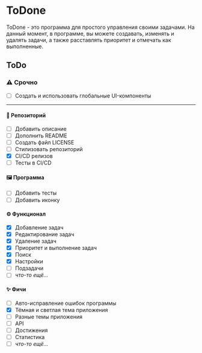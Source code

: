 # ToDone
ToDone - это программа для простого управления своими задачами. На данный момент, в программе, вы можете создавать, изменять и удалять задачи, а также расставлять приоритет и отмечать как выполненные.

## ToDo
### ⚠️ Срочно
- [ ] Создать и использовать глобальные UI-компоненты
---
#### 🌿 Репозиторий
- [ ] Добавить описание
- [ ] Дополнить README
- [ ] Создать файл LICENSE
- [ ] Стилизовать репозиторий
- [x] CI/CD релизов
- [ ] Тесты в CI/CD
#### 🖼️ Программа
- [ ] Добавить тесты
- [ ] Добавить иконку
#### ⚙️ Функционал
- [x] Добавление задач
- [x] Редактирование задач
- [x] Удаление задач
- [x] Приоритет и выполнение задач
- [x] Поиск
- [x] Настройки
- [ ] Подзадачи
- [ ] *что-то ещё...*
#### ✨ Фичи
- [ ] Авто-исправление ошибок программы
- [x] Тёмная и светлая тема приложения
- [ ] Разные темы приложения
- [ ] API
- [ ] Достижения
- [ ] Статистика
- [ ] *что-то ещё...*